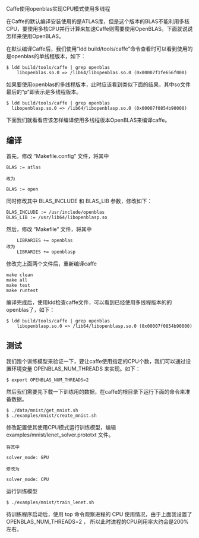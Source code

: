 Caffe使用openblas实现CPU模式使用多线程

在Caffe的默认编译安装使用的是ATLAS库，但是这个版本的BLAS不能利用多核CPU，要使用多核CPU并行计算来加速Caffe则需要使用OpenBLAS。下面就说说怎样来使用OpenBLAS。

在默认编译Caffe后，我们使用“ldd build/tools/caffe”命令查看时可以看到使用的是openblas的单线程版本，如下：

``` shell
$ ldd build/tools/caffe | grep openblas
	libopenblas.so.0 => /lib64/libopenblas.so.0 (0x00007f1fe656f000)
```

如果要使用openblas的多线程版本，此时应该看到类似下面的结果，其中so文件最后的“p”即表示是多线程版本。

``` shell
$ ldd build/tools/caffe | grep openblas
  libopenblasp.so.0 => /lib64/libopenblasp.so.0 (0x00007f0854b90000)
```

下面我们就看看应该怎样编译使用多线程版本OpenBLAS来编译caffe。

## 编译

首先，修改 “Makefile.config” 文件，将其中

``` shell
BLAS := atlas

改为

BLAS := open
```

同时修改其中 BLAS_INCLUDE 和 BLAS_LIB 参数，修改如下：

``` shell
BLAS_INCLUDE := /usr/include/openblas
BLAS_LIB := /usr/lib64/libopenblasp.so
```

然后，修改 “Makefile”  文件，将其中

``` shell
	LIBRARIES += openblas
改为
	LIBRARIES += openblasp
```

修改完上面两个文件后，重新编译caffe

``` shell
make clean
make all
make test
make runtest
```

编译完成后，使用ldd检查caffe文件，可以看到已经使用多线程版本的的openblas了，如下：

``` shell
$ ldd build/tools/caffe | grep openblas
	libopenblasp.so.0 => /lib64/libopenblasp.so.0 (0x00007f0854b90000)
```

## 测试

我们跑个训练模型来验证一下，要让caffe使用指定的CPU个数，我们可以通过设置环境变量 OPENBLAS_NUM_THREADS 来实现。如下：

``` shell
$ export OPENBLAS_NUM_THREADS=2
```

然后我们需要先下载一下训练用的数据，在caffe的根目录下运行下面的命令来准备数据。

``` shell
$ ./data/mnist/get_mnist.sh
$ ./examples/mnist/create_mnist.sh
```

修改配置使其使用CPU模式运行训练模型，编辑 examples/mnist/lenet_solver.prototxt 文件。

``` shell
将其中

solver_mode: GPU

修改为

solver_mode: CPU
```

运行训练模型

``` shell
$ ./examples/mnist/train_lenet.sh
```

待训练程序启动后，使用 top 命令观察进程的 CPU 使用情况，由于上面我设置了 OPENBLAS_NUM_THREADS=2 ， 所以此时进程的CPU利用率大约会是200%左右。
